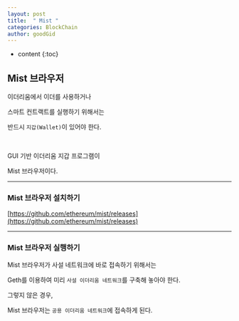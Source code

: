 ```yaml
---
layout: post
title:  " Mist "
categories: BlockChain
author: goodGid
---
```

* content
{:toc}


## Mist 브라우저

이더리움에서 이더를 사용하거나

스마트 컨트랙트를 실행하기 위해서는

반드시 `지갑(Wallet)`이 있어야 한다.

<br>

GUI 기반 이더리움 지갑 프로그램이 

Mist 브라우저이다.


---



### Mist 브라우저 설치하기

[https://github.com/ethereum/mist/releases](https://github.com/ethereum/mist/releases)



---


### Mist 브라우저 실행하기

Mist 브라우저가 사설 네트워크에 바로 접속하기 위해서는

Geth를 이용하여 미리 `사설 이더리움 네트워크`를 구축해 놓아야 한다.

그렇지 않은 경우,

Mist 브라우저는 `공용 이더리움 네트워크`에 접속하게 된다.